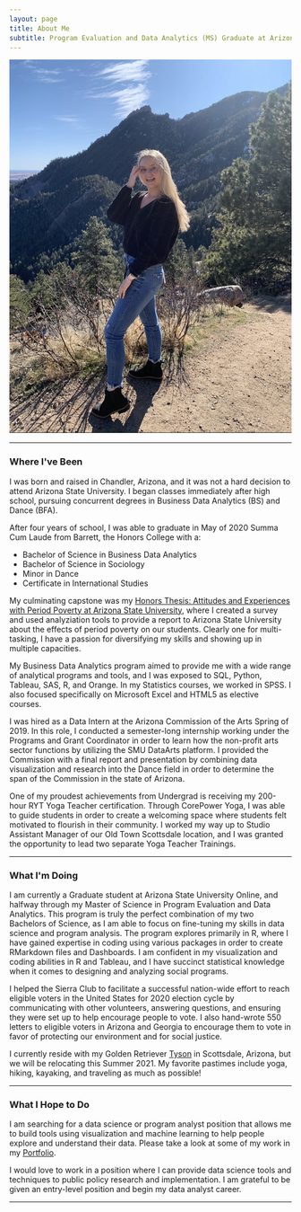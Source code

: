 ```yaml
---
layout: page
title: About Me
subtitle: Program Evaluation and Data Analytics (MS) Graduate at Arizona State University
---
```



![Kirsten](assets/img/kirstenboulder.jpg)

---

### <i class="fas fa-graduation-cap"></i> Where I've Been

I was born and raised in Chandler, Arizona, and it was not a hard decision to attend Arizona State University. I began classes immediately after high school, pursuing concurrent degrees in Business Data Analytics (BS) and Dance (BFA). 

After four years of school, I was able to graduate in May of 2020 Summa Cum Laude from Barrett, the Honors College with a:

- Bachelor of Science in Business Data Analytics
- Bachelor of Science in Sociology
- Minor in Dance
- Certificate in International Studies

My culminating capstone was my [Honors Thesis: Attitudes and Experiences with Period Poverty at Arizona State University](https://kirstenronning.github.io/portfolio/portfolio/), where I created a survey and used analyziation tools to provide a report to Arizona State University about the effects of period poverty on our students. Clearly one for multi-tasking, I have a passion for diversifying my skills and showing up in multiple capacities.

My Business Data Analytics program aimed to provide me with a wide range of analytical programs and tools, and I was exposed to SQL, Python, Tableau, SAS, R, and Orange. In my Statistics courses, we worked in SPSS. I also focused specifically on Microsoft Excel and HTML5 as elective courses.

I was hired as a Data Intern at the Arizona Commission of the Arts Spring of 2019. In this role, I conducted a semester-long internship working under the Programs and Grant Coordinator in order to learn how the non-profit arts sector functions by utilizing the SMU DataArts platform. I provided the Commission with a final report and presentation by combining data visualization and research into the Dance field in order to determine the span of the Commission in the state of Arizona.

One of my proudest achievements from Undergrad is receiving my 200-hour RYT Yoga Teacher certification. Through CorePower Yoga, I was able to guide students in order to create a welcoming space where students felt motivated to flourish in their community. I worked my way up to Studio Assistant Manager of our Old Town Scottsdale location, and I was granted the opportunity to lead two separate Yoga Teacher Trainings.

---

### <i class="fas fa-laptop"></i> What I'm Doing

I am currently a Graduate student at Arizona State University Online, and halfway through my Master of Science in Program Evaluation and Data Analytics. This program is truly the perfect combination of my two Bachelors of Science, as I am able to focus on fine-tuning my skills in data science and program analysis. The program explores primarily in R, where I have gained expertise in coding using various packages in order to create RMarkdown files and Dashboards. I am confident in my visualization and coding abilities in R and Tableau, and I have succinct statistical knowledge when it comes to designing and analyzing social programs.

I helped the Sierra Club to facilitate a successful nation-wide effort to reach eligible voters in the United States for 2020 election cycle by communicating with other volunteers, answering questions, and ensuring they were set up to help encourage people to vote. I also hand-wrote 550 letters to eligible voters in Arizona and Georgia to encourage them to vote in favor of protecting our environment and for social justice.

I currently reside with my Golden Retriever [Tyson](https://kirstenronning.github.io/portfolio/tyson/) in Scottsdale, Arizona, but we will be relocating this Summer 2021. My favorite pastimes include yoga, hiking, kayaking, and traveling as much as possible!

---

### <i class="fas fa-briefcase"></i> What I Hope to Do

I am searching for a data science or program analyst position that allows me to build tools using visualization and machine learning to help people explore and understand their data. Please take a look at some of my work in my [Portfolio](https://kirstenronning.github.io/portfolio/portfolio/).

I would love to work in a position where I can provide data science tools and techniques to public policy research and implementation. I am grateful to be given an entry-level position and begin my data analyst career.

---

